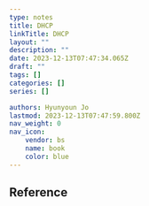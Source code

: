 ```yaml
---
type: notes
title: DHCP
linkTitle: DHCP
layout: ""
description: ""
date: 2023-12-13T07:47:34.065Z
draft: ""
tags: []
categories: []
series: []

authors: Hyunyoun Jo
lastmod: 2023-12-13T07:47:59.800Z
nav_weight: 0
nav_icon:
    vendor: bs
    name: book
    color: blue
---
```


## Reference
